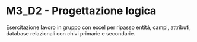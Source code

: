# M3_D2 - Progettazione logica
Esercitazione lavoro in gruppo con excel per ripasso entitá, campi, attributi, database relazionali con chivi primarie e secondarie.
